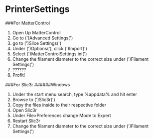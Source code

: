 PrinterSettings
===============
###For MatterControl
1. Open Up MatterControl
2. Go to (')Advanced Settings(')
3. go to (')Slice Settings(')
4. Under (')Options('), click (')Import(')
5. Select (')MatterControlSettings.ini(')
6. Change the filament diameter to the correct size under (')Filament Settings(')
7. ??????
8. Profit!

###For Slic3r
######Windows
1. Under the start menu search, type %appdata% and hit enter
2. Browse to (')Slic3r(')
3. Copy the files inside to their respective folder
4. Open Slic3r
5. Under File>Preferences change Mode to Expert
6. Restart Slic3r
7. Change the filament diameter to the correct size under (')Filament Settings(')


